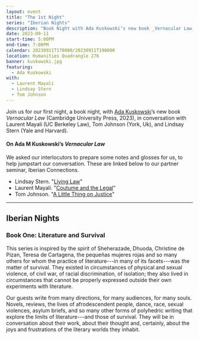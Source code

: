 ```yaml
---
layout: event
title: "The 1st Night"
series: "Iberian Nights"
description: "Book Night with Ada Kuskowski’s new book _Vernacular Law_"
date: 2023-09-11
start-time: 5:00PM
end-time: 7:00PM
calendar: 20230911T170000/20230911T190000
location: Humanities Quadrangle 276
banner: kuskowski.jpg
featuring:
  - Ada Kuskowski
with:
  - Laurent Mayali
  - Lindsay Stern
  - Tom Johnson
---
```


Join us for our first night, a book night, with [Ada Kuskowski](https://live-sas-www-history.pantheon.sas.upenn.edu/people/faculty/ada-maria-kuskowski)’s new book _Vernacular Law_ (Cambridge University Press, 2023), in conversation with Laurent Mayali (UC Berkeley Law), Tom Johnson (York, Uk), and Lindsay Stern (Yale and Harvard).

#### On Ada M Kuskowski’s _Vernacular Law_

We asked our interlocutors to prepare some notes and glosses for us, to help jumpstart our conversation. These are linked below to our partner seminar, Iberian Connections.

- Lindsay Stern. "[Living Law](https://iberian-connections.yale.edu/articles/living-law-stern/)"
- Laurent Mayali. "[Coutume and the Legal](https://iberian-connections.yale.edu/articles/coutume-and-the-legal/)"
- Tom Johnson. "[A Little Thing on Justice](https://iberian-connections.yale.edu/articles/a-little-thing-on-justice-johnson/)"

---

## Iberian Nights

### Book One: Literature and Survival

This series is inspired by the spirit of Sheherazade, Dhuoda, Christine de Pizan, Teresa de Cartagena, the pequeñas mujeres rojas and so many others for whom the practice of literature---in many of its facets---was the matter of survival. They existed in circumstances of physical and sexual violence, of civil war, of racial discrimination, of isolation; they also lived in circumstances that cannot be properly expressed outside their own experiments with literature.

Our guests write from many directions, for many audiences, for many souls. Novels, reviews, the lives of afrodescendent people, dance, race, sexual violences, asylum briefs, and so many other forms of polyhedric writing that explore the limits of literature---and those of survival. They will be in conversation about their work, about their thought and, certainly, about the joys and frustrations of the literary worlds they inhabit.
